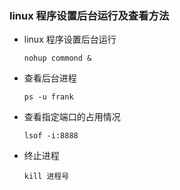 ### linux 程序设置后台运行及查看方法

- linux 程序设置后台运行

    ```
    nohup commond &
    ```
    
- 查看后台进程

    ```
    ps -u frank
    ```
    
- 查看指定端口的占用情况

    ```
    lsof -i:8888
    ```
    
- 终止进程

    ```
    kill 进程号
    ```
